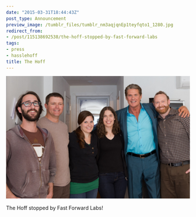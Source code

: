 ```yaml
---
date: "2015-03-31T18:44:43Z"
post_type: Announcement
preview_image: /tumblr_files/tumblr_nm3aqjqnEp1teyfqto1_1280.jpg
redirect_from:
- /post/115138692538/the-hoff-stopped-by-fast-forward-labs
tags:
- press
- hasslehoff
title: The Hoff
---
```


<img src="/tumblr_files/tumblr_nm3aqjqnEp1teyfqto1_1280.jpg"/>

The Hoff stopped by Fast Forward Labs!
